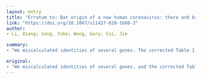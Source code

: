 ```yaml
---
layout: entry
title: "Erratum to: Bat origin of a new human coronavirus: there and back again"
link: "https://doi.org/10.1007/s11427-020-1680-3"
author:
- Li, Xiang; Song, Yuhe; Wong, Gary; Cui, Jie

summary:
- "We miscalculated identities of several genes. The corrected Table 1 should be as follows. We should look at the correct Table 1. It should be the same. Table 1 is based on a table 1 error. This table should be a follow-up table. Using the following table, we miscalculate the identifiers of the genes we identified. In the next table, the table 1 will be the following."

original:
- "We miscalculated identities of several genes, and the corrected Table 1 should be as follows."
---
```


